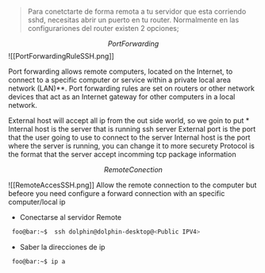 
>Para conetctarte de forma remota a tu servidor que esta corriendo sshd, necesitas abrir un puerto en tu router. Normalmente en las configurariones del router existen 2 opciones; 

$$Port Forwarding$$
![[PortForwardingRuleSSH.png]]

Port forwarding allows remote computers, located on the Internet, to connect to a specific computer or service within a private local area network (LAN)**. Port forwarding rules are set on routers or other network devices that act as an Internet gateway for other computers in a local network.

External host will accept all ip from the out side world, so we goin to put *  
Internal host is the server that is running ssh server
External port is the port that the user going to use to connect to the server
Internal host is the port where the server is running, you can change it to more securety
Protocol is the format that the server accept incomming tcp package information

$$ Remote Conection $$

![[RemoteAccesSSH.png]]
Allow the remote connection to the computer but befeore you need configure a forward connection with an specific computer/local ip

* Conectarse al servidor Remote
````bash
 foo@bar:~$  ssh dolphin@dolphin-desktop@<Public IPV4>
````

* Saber la direcciones de ip
````bash
 foo@bar:~$ ip a
````
